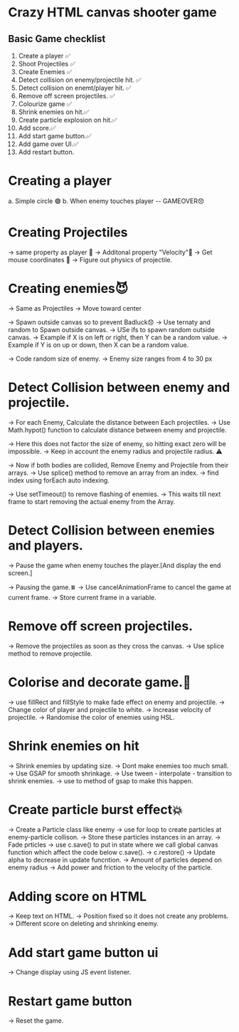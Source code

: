 # Crazy HTML canvas shooter game

## Basic Game checklist
1. Create a player ✅
2. Shoot Projectiles ✅
3. Create Enemies ✅
4. Detect collision on enemy/projectile hit. ✅
5. Detect collision on enemt/player hit. ✅
6. Remove off screen projectiles. ✅
7. Colourize game ✅
8. Shrink enemies on hit.✅
9. Create particle explosion on hit.✅
10. Add score.✅
13. Add start game button.✅
11. Add game over UI.✅
12. Add restart button.

# Creating a player
a. Simple circle 🟢
b. When enemy touches player -- GAMEOVER😞

# Creating Projectiles
-> same property as player 🙂
-> Additonal property "Velocity"🚤
-> Get mouse coordinates 🎯
-> Figure out physics of projectile.

# Creating enemies😈
-> Same as Projectiles
-> Move toward center 

-> Spawn outside canvas so to prevent Badluck😞
-> Use ternaty and random to Spawn outside canvas.
-> USe ifs to spawn random outside canvas.
-> Example if X is on left or right, then Y can be a random value.
-> Example if Y is on up or down, then X can be a random value.

-> Code random size of enemy.
-> Enemy size ranges from 4 to 30 px

# Detect Collision between enemy and projectile.
-> For each Enemy, Calculate the distance between Each projectiles.
-> Use Math.hypot() function to calculate distance between enemy and projectile.

-> Here this does not factor the size of enemy, so hitting exact zero will be impossible.
-> Keep in account the enemy radius and projectile radius. ⚠️

-> Now if both bodies are collided, Remove Enemy and Projectile from their arrays.
-> Use splice() method to remove an array from an index.
-> find index using forEach auto indexing.

-> Use setTimeout() to remove flashing of enemies.
-> This waits till next frame to start removing the actual enemy from the Array. 

# Detect Collision between enemies and players.
-> Pause the game when enemy touches the player.[And display the end screen.]

-> Pausing the game.⏸️
-> Use cancelAnimationFrame to cancel the game at current frame.
-> Store current frame in a variable.

# Remove off screen projectiles.
-> Remove the projectiles as soon as they cross the canvas.
-> Use splice method to remove projectile.

# Colorise and decorate game.🎨
-> use fillRect and fillStyle to make fade effect on enemy and projectile.
-> Change color of player and projectile to white.
-> Increase velocity of projectile.
-> Randomise the color of enemies using HSL.

# Shrink enemies on hit
-> Shrink enemies by updating size.
-> Dont make enemies too much small.
-> Use GSAP for smooth shrinkage.
-> Use tween - interpolate - transition to shrink enemies.
-> use to method of gsap to make this happen.

# Create particle burst effect💥
-> Create a Particle class like enemy
-> use for loop to create particles at enemy-particle collison.
-> Store these particles instances in an array.
-> Fade prticles
-> use c.save() to put in state where we call global canvas function which affect the code below c.save().
-> c.restore()
-> Update alpha to decrease in update funcntion.
-> Amount of particles depend on enemy radius
-> Add power and friction to the velocity of the particle. 

# Adding score on HTML
-> Keep text on HTML.
-> Position fixed so it does not create any problems.
-> Different score on deleting and shrinking enemy.

# Add start game button ui
-> Change display using JS event listener. 

# Restart game button
-> Reset the game.